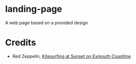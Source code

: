 # landing-page
A web page based on a provided design

# Credits
* Red Zeppelin, [Kitesurfing at Sunset on Exmouth Coastline](https://www.pexels.com/photo/kitesurfing-at-sunset-on-exmouth-coastline-31682132/)
